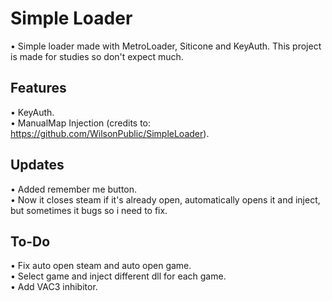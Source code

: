 # Simple Loader
• Simple loader made with MetroLoader, Siticone and KeyAuth. This project is made for studies so don't expect much.
## Features
• KeyAuth.
<br>
• ManualMap Injection (credits to: https://github.com/WilsonPublic/SimpleLoader).
## Updates
• Added remember me button.
<br>
• Now it closes steam if it's already open, automatically opens it and inject, but sometimes it bugs so i need to fix.
## To-Do
• Fix auto open steam and auto open game.
<br>
• Select game and inject different dll for each game.
<br>
• Add VAC3 inhibitor.
